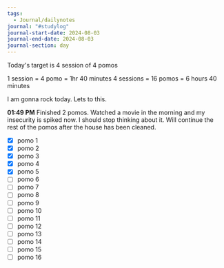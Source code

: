 ```yaml
---
tags:
  - Journal/dailynotes
journal: "#studylog"
journal-start-date: 2024-08-03
journal-end-date: 2024-08-03
journal-section: day
---
```

Today's target is 4 session of 4 pomos

1 session = 4 pomo = 1hr 40 minutes
4 sessions = 16 pomos = 6 hours 40 minutes

I am gonna rock today. Lets to this.

**01:49 PM** Finished 2 pomos. Watched a movie in the morning and my insecurity is spiked now. I should stop thinking about it. Will continue the rest of the pomos after the house has been cleaned.

- [x] pomo 1
- [x] pomo 2
- [x] pomo 3
- [x] pomo 4
- [x] pomo 5
- [ ] pomo 6
- [ ] pomo 7
- [ ] pomo 8
- [ ] pomo 9
- [ ] pomo 10
- [ ] pomo 11
- [ ] pomo 12
- [ ] pomo 13
- [ ] pomo 14
- [ ] pomo 15
- [ ] pomo 16
